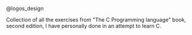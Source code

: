 @logos_design

Collection of all the exercises from "The C Programming language" book, second edition, I have personally done in an attempt to learn C.
